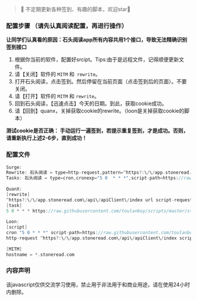 > 📌 不定期更新各种签到、有趣的脚本，欢迎star🌟

### 配置步骤 （请先认真阅读配置，再进行操作）

**让同学们认真看的原因：石头阅读app所有内容共用1个接口，导致无法精确识别签到接口**

 1.  根据你当前的软件，配置好srcipt。Tips:由于是远程文件，记得顺便更新文件。
 2. 请【关闭】软件的 `MITM` 和` rewrite`。
 3.  打开石头阅读，点击签到。然后停留在当前页面（点击签到后的页面）。不要关闭。
 4. 请【打开】软件的 `MITM` 和 `rewrite`。
 5. 回到石头阅读，【迅速点击】今天的日期。到此，获取cookie成功。
 6. 请【回到】quanx，关掉获取cookie的rewrite。（loon是关掉获取cookie的脚本）

**测试cookie是否正确： 手动运行一遍签到，若提示重复签到，才是成功。否则，请重新执行上述2-6步，直到成功！**

### 配置文件
```c
Surge:
Rewrite: 石头阅读 = type=http-request,pattern=^https?:\/\/app.stoneread.com\/api\/apiClient\/index,script-path=https://raw.githubusercontent.com/toulanboy/scripts/master/stoneread/stoneread.js,requires-body=true
Tasks: 石头阅读 = type=cron,cronexp="5 0  * * *",script-path=https://raw.githubusercontent.com/toulanboy/scripts/master/stoneread/stoneread.js,wake-system=true,timeout=600
  
QuanX:
[rewrite]
^https?:\/\/app.stoneread.com\/api\/apiClient\/index url script-request-body https://raw.githubusercontent.com/toulanboy/scripts/master/stoneread/stoneread.js
[task]
5 0 * * * https://raw.githubusercontent.com/toulanboy/scripts/master/stoneread/stoneread.js, img-url=https://raw.githubusercontent.com/Orz-3/task/master/stone.png, tag=石头阅读
  
Loon:
[script]
cron "5 0 * * *" script-path=https://raw.githubusercontent.com/toulanboy/scripts/master/stoneread/stoneread.js, timeout=600, tag=石头阅读
http-request ^https?:\/\/app.stoneread.com\/api\/apiClient\/index script-path=https://raw.githubusercontent.com/toulanboy/scripts/master/stoneread/stoneread.js,requires-body=true, tag=石头阅读cookie获取
 
[MITM]
hostname = *.stoneread.com
```

### 内容声明

该javascript仅供交流学习使用，禁止用于非法用于和商业用途，请在使用24小时内删除。



